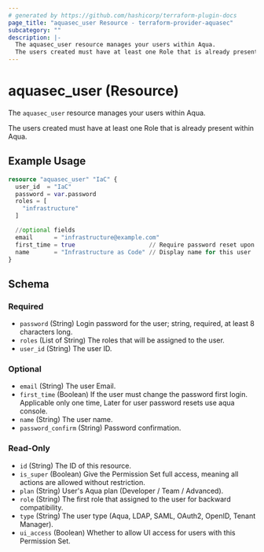 ```yaml
---
# generated by https://github.com/hashicorp/terraform-plugin-docs
page_title: "aquasec_user Resource - terraform-provider-aquasec"
subcategory: ""
description: |-
  The aquasec_user resource manages your users within Aqua.
  The users created must have at least one Role that is already present within Aqua.
---
```


# aquasec_user (Resource)

The `aquasec_user` resource manages your users within Aqua.

The users created must have at least one Role that is already present within Aqua.

## Example Usage

```terraform
resource "aquasec_user" "IaC" {
  user_id  = "IaC"
  password = var.password
  roles = [
    "infrastructure"
  ]

  //optional fields
  email      = "infrastructure@example.com"
  first_time = true                     // Require password reset upon initial login
  name       = "Infrastructure as Code" // Display name for this user
}
```

<!-- schema generated by tfplugindocs -->
## Schema

### Required

- `password` (String) Login password for the user; string, required, at least 8 characters long.
- `roles` (List of String) The roles that will be assigned to the user.
- `user_id` (String) The user ID.

### Optional

- `email` (String) The user Email.
- `first_time` (Boolean) If the user must change the password first login. Applicable only one time, Later for user password resets use aqua console.
- `name` (String) The user name.
- `password_confirm` (String) Password confirmation.

### Read-Only

- `id` (String) The ID of this resource.
- `is_super` (Boolean) Give the Permission Set full access, meaning all actions are allowed without restriction.
- `plan` (String) User's Aqua plan (Developer / Team / Advanced).
- `role` (String) The first role that assigned to the user for backward compatibility.
- `type` (String) The user type (Aqua, LDAP, SAML, OAuth2, OpenID, Tenant Manager).
- `ui_access` (Boolean) Whether to allow UI access for users with this Permission Set.


